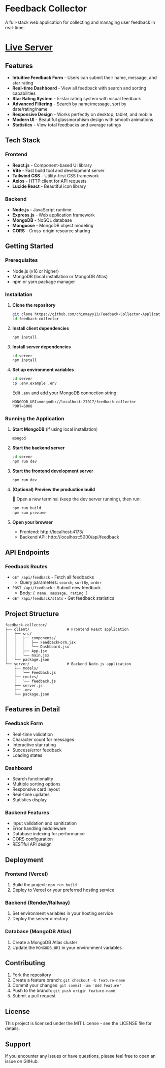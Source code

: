 # Feedback Collector

A full-stack web application for collecting and managing user feedback in real-time.

# [Live Server](https://feedback-collector-application-3u7g.vercel.app/)

## Features

-  **Intuitive Feedback Form** - Users can submit their name, message, and star rating
-  **Real-time Dashboard** - View all feedback with search and sorting capabilities
-  **Star Rating System** - 5-star rating system with visual feedback
-  **Advanced Filtering** - Search by name/message, sort by date/rating/name
-  **Responsive Design** - Works perfectly on desktop, tablet, and mobile
-  **Modern UI** - Beautiful glassmorphism design with smooth animations
-  **Statistics** - View total feedbacks and average ratings

## Tech Stack

### Frontend
- **React.js** - Component-based UI library
- **Vite** - Fast build tool and development server
- **Tailwind CSS** - Utility-first CSS framework
- **Axios** - HTTP client for API requests
- **Lucide React** - Beautiful icon library

### Backend
- **Node.js** - JavaScript runtime
- **Express.js** - Web application framework
- **MongoDB** - NoSQL database
- **Mongoose** - MongoDB object modeling
- **CORS** - Cross-origin resource sharing

## Getting Started

### Prerequisites
- Node.js (v16 or higher)
- MongoDB (local installation or MongoDB Atlas)
- npm or yarn package manager

### Installation

1. **Clone the repository**
   ```bash
   git clone https://github.com/chinmayy13/Feedback-Collector-Application
   cd feedback-collector
   ```

2. **Install client dependencies**
   ```bash
   npm install
   ```

3. **Install server dependencies**
   ```bash
   cd server
   npm install
   ```

4. **Set up environment variables**
   ```bash
   cd server
   cp .env.example .env
   ```
   Edit `.env` and add your MongoDB connection string:
   ```
   MONGODB_URI=mongodb://localhost:27017/feedback-collector
   PORT=5000
   ```

### Running the Application

1. **Start MongoDB** (if using local installation)
   ```bash
   mongod
   ```

2. **Start the backend server**
   ```bash
   cd server
   npm run dev
   ```

3. **Start the frontend development server**
   ```bash
   npm run dev
   ```

4. **(Optional) Preview the production build**

    📂 Open a new terminal (keep the dev server running), then run:

   ```bash
   npm run build
   npm run preview
   ```

5. **Open your browser**
   - Frontend: http://localhost:4173/
   - Backend API: http://localhost:5000/api/feedback

## API Endpoints

### Feedback Routes
- `GET /api/feedback` - Fetch all feedbacks
  - Query parameters: `search`, `sortBy`, `order`
- `POST /api/feedback` - Submit new feedback
  - Body: `{ name, message, rating }`
- `GET /api/feedback/stats` - Get feedback statistics

## Project Structure

```
feedback-collector/
├── client/                 # Frontend React application
│   ├── src/
│   │   ├── components/
│   │   │   ├── FeedbackForm.jsx
│   │   │   └── Dashboard.jsx
│   │   ├── App.jsx
│   │   └── main.jsx
│   └── package.json
└── server/                 # Backend Node.js application
    ├── models/
    │   └── Feedback.js
    ├── routes/
    │   └── feedback.js
    ├── server.js
    ├── .env
    └── package.json
```

## Features in Detail

### Feedback Form
- Real-time validation
- Character count for messages
- Interactive star rating
- Success/error feedback
- Loading states

### Dashboard
- Search functionality
- Multiple sorting options
- Responsive card layout
- Real-time updates
- Statistics display

### Backend Features
- Input validation and sanitization
- Error handling middleware
- Database indexing for performance
- CORS configuration
- RESTful API design

## Deployment

### Frontend (Vercel)
1. Build the project: `npm run build`
2. Deploy to Vercel or your preferred hosting service

### Backend (Render/Railway)
1. Set environment variables in your hosting service
2. Deploy the server directory

### Database (MongoDB Atlas)
1. Create a MongoDB Atlas cluster
2. Update the `MONGODB_URI` in your environment variables

## Contributing

1. Fork the repository
2. Create a feature branch: `git checkout -b feature-name`
3. Commit your changes: `git commit -am 'Add feature'`
4. Push to the branch: `git push origin feature-name`
5. Submit a pull request

## License

This project is licensed under the MIT License - see the LICENSE file for details.

## Support

If you encounter any issues or have questions, please feel free to open an issue on GitHub.
